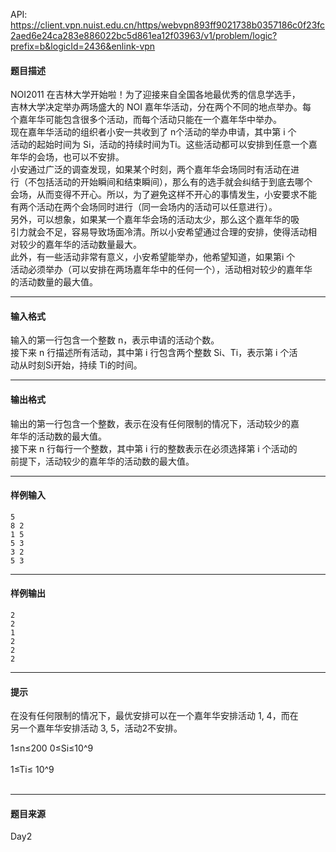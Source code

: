 API: https://client.vpn.nuist.edu.cn/https/webvpn893ff9021738b0357186c0f23fc2aed6e24ca283e886022bc5d861ea12f03963/v1/problem/logic?prefix=b&logicId=2436&enlink-vpn

#### 题目描述

NOI2011 在吉林大学开始啦！为了迎接来自全国各地最优秀的信息学选手，  
吉林大学决定举办两场盛大的 NOI 嘉年华活动，分在两个不同的地点举办。每  
个嘉年华可能包含很多个活动，而每个活动只能在一个嘉年华中举办。  
现在嘉年华活动的组织者小安一共收到了 n个活动的举办申请，其中第 i 个  
活动的起始时间为 Si，活动的持续时间为Ti。这些活动都可以安排到任意一个嘉  
年华的会场，也可以不安排。  
小安通过广泛的调查发现，如果某个时刻，两个嘉年华会场同时有活动在进  
行（不包括活动的开始瞬间和结束瞬间），那么有的选手就会纠结于到底去哪个  
会场，从而变得不开心。所以，为了避免这样不开心的事情发生，小安要求不能  
有两个活动在两个会场同时进行（同一会场内的活动可以任意进行）。  
另外，可以想象，如果某一个嘉年华会场的活动太少，那么这个嘉年华的吸  
引力就会不足，容易导致场面冷清。所以小安希望通过合理的安排，使得活动相  
对较少的嘉年华的活动数量最大。  
此外，有一些活动非常有意义，小安希望能举办，他希望知道，如果第i 个  
活动必须举办（可以安排在两场嘉年华中的任何一个），活动相对较少的嘉年华  
的活动数量的最大值。

---

#### 输入格式

输入的第一行包含一个整数 n，表示申请的活动个数。  
接下来 n 行描述所有活动，其中第 i 行包含两个整数 Si、Ti，表示第 i 个活  
动从时刻Si开始，持续 Ti的时间。

---

#### 输出格式

  
输出的第一行包含一个整数，表示在没有任何限制的情况下，活动较少的嘉  
年华的活动数的最大值。  
接下来 n 行每行一个整数，其中第 i 行的整数表示在必须选择第 i 个活动的  
前提下，活动较少的嘉年华的活动数的最大值。

---

#### 样例输入
```
5 
8 2 
1 5 
5 3 
3 2 
5 3 

```

---

#### 样例输出
```
2 
2 
1 
2 
2 
2 

```

---

#### 提示

在没有任何限制的情况下，最优安排可以在一个嘉年华安排活动 1, 4，而在  
另一个嘉年华安排活动 3, 5，活动2不安排。

1≤n≤200 0≤Si≤10^9  
   
1≤Ti≤ 10^9  
   

---

#### 题目来源

Day2